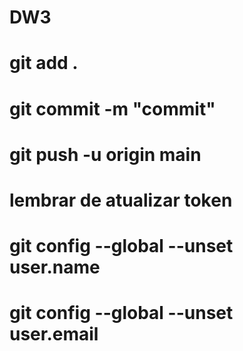 # DW3
#
# git add .
# git commit -m "commit"
# git push -u origin main
#
# lembrar de atualizar token
#
#
#
#
# git config --global --unset user.name
# git config --global --unset user.email
